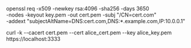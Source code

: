 openssl req -x509 -newkey rsa:4096 -sha256 -days 3650 \
  -nodes -keyout key.pem -out cert.pem -subj "/CN=cert.com" \
  -addext "subjectAltName=DNS:cert.com,DNS:*.example.com,IP:10.0.0.1"

curl -k --cacert cert.pem --cert alice_cert.pem --key alice_key.pem https://localhost:3333
